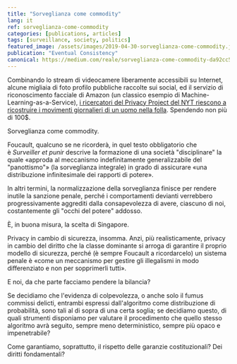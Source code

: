 ```yaml
---
title: "Sorveglianza come commodity"
lang: it
ref: sorveglianza-come-commodity
categories: [publications, articles]
tags: [surveillance, society, politics]
featured_image: /assets/images/2019-04-30-sorveglianza-come-commodity.jpg
publication: "Eventual Consistency"
canonical: https://medium.com/reale/sorveglianza-come-commodity-da92cc51d952
---
```


Combinando lo stream di videocamere liberamente accessibili su Internet, alcune migliaia di foto profilo pubbliche raccolte sui social, ed il servizio di riconoscimento facciale di Amazon (un classico esempio di Machine-Learning-as-a-Service), [i ricercatori del Privacy Project del NYT riescono a ricostruire i movimenti giornalieri di un uomo nella folla](https://www.nytimes.com/interactive/2019/04/16/opinion/facial-recognition-new-york-city.html). Spendendo non più di 100$.

Sorveglianza come commodity.

Foucault, qualcuno se ne ricorderà, in quel testo obbligatorio che è *Surveiller et punir* descrive la formazione di una società "disciplinare" la quale «approda al meccanismo indefinitamente generalizzabile del "panottismo"» (la sorveglianza integrale) in grado di assicurare «una distribuzione infinitesimale dei rapporti di potere».

In altri termini, la normalizzazione della sorveglianza finisce per rendere inutile la sanzione penale, perché i comportamenti devianti verrebbero progressivamente aggrediti dalla consapevolezza di avere, ciascuno di noi, costantemente gli "occhi del potere" addosso.

È, in buona misura, la scelta di Singapore.

Privacy in cambio di sicurezza, insomma. Anzi, più realisticamente, privacy in cambio del diritto che la classe dominante si arroga di garantire il proprio modello di sicurezza, perché (è sempre Foucault a ricordarcelo) un sistema penale è «come un meccanismo per gestire gli illegalismi in modo differenziato e non per sopprimerli tutti».

E noi, da che parte facciamo pendere la bilancia?

Se decidiamo che l'evidenza di colpevolezza, o anche solo il fumus commissi delicti, entrambi espressi dall'algoritmo come distribuzione di probabilità, sono tali al di sopra di una certa soglia; se decidiamo questo, di quali strumenti disponiamo per valutare il procedimento che quello stesso algoritmo avrà seguito, sempre meno deterministico, sempre più opaco e impenetrabile?

Come garantiamo, soprattutto, il rispetto delle garanzie costituzionali? Dei diritti fondamentali?
